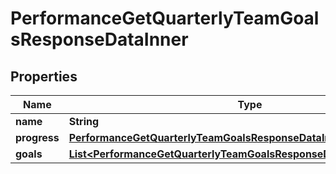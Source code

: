 

# PerformanceGetQuarterlyTeamGoalsResponseDataInner


## Properties

| Name | Type | Description | Notes |
|------------ | ------------- | ------------- | -------------|
|**name** | **String** |  |  [optional] |
|**progress** | [**PerformanceGetQuarterlyTeamGoalsResponseDataInnerProgress**](PerformanceGetQuarterlyTeamGoalsResponseDataInnerProgress.md) |  |  [optional] |
|**goals** | [**List&lt;PerformanceGetQuarterlyTeamGoalsResponseDataInnerGoalsInner&gt;**](PerformanceGetQuarterlyTeamGoalsResponseDataInnerGoalsInner.md) |  |  [optional] |



